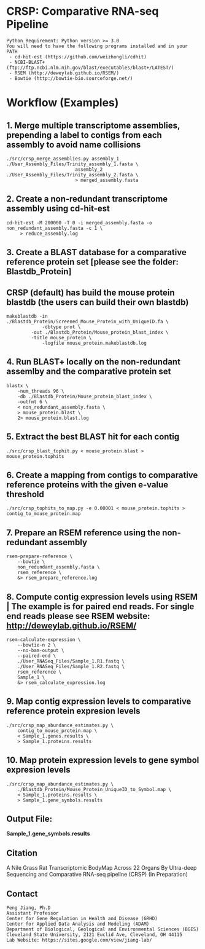 

# CRSP: Comparative RNA-seq Pipeline


```
Python Requirement: Python version >= 3.0
You will need to have the following programs installed and in your PATH
 - cd-hit-est (https://github.com/weizhongli/cdhit)
 - NCBI-BLAST+ (ftp://ftp.ncbi.nlm.nih.gov/blast/executables/blast+/LATEST/)
 - RSEM (http://deweylab.github.io/RSEM/)
 - Bowtie (http://bowtie-bio.sourceforge.net/)
```


# Workflow (Examples)
## 1. Merge multiple transcriptome assemblies, prepending a label to contigs from each assembly to avoid name collisions

```
./src/crsp_merge_assemblies.py assembly_1 ./User_Assembly_Files/Trinity_assembly_1.fasta \
                         assembly_2 ./User_Assembly_Files/Trinity_assembly_2.fasta \
                         > merged_assembly.fasta
```

## 2. Create a non-redundant transcriptome assembly using cd-hit-est

```
cd-hit-est -M 200000 -T 0 -i merged_assembly.fasta -o non_redundant_assembly.fasta -c 1 \
     > reduce_assembly.log
```

## 3. Create a BLAST database for a comparative reference protein set [please see the folder: Blastdb_Protein]
## CRSP (default) has build the mouse protein blastdb (the users can build their own blastdb) 
```
makeblastdb -in ./Blastdb_Protein/Screened_Mouse_Protein_with_UniqueID.fa \
             -dbtype prot \
  	     -out ./Blastdb_Protein/Mouse_protein_blast_index \
	     -title mouse_protein \
             -logfile mouse_protein.makeblastdb.log
```


## 4. Run BLAST+ locally on the non-redundant assemlby and the comparative protein set

```
blastx \
    -num_threads 96 \
    -db ./Blastdb_Protein/Mouse_protein_blast_index \
    -outfmt 6 \
    < non_redundant_assembly.fasta \
    > mouse_protein.blast \
    2> mouse_protein.blast.log
```

## 5. Extract the best BLAST hit for each contig

```
./src/crsp_blast_tophit.py < mouse_protein.blast > mouse_protein.tophits
```


## 6. Create a mapping from contigs to comparative reference proteins with the given e-value threshold

```
./src/crsp_tophits_to_map.py -e 0.00001 < mouse_protein.tophits > contig_to_mouse_protein.map
```

## 7. Prepare an RSEM reference using the non-redundant assembly

```
rsem-prepare-reference \
    --bowtie \
    non_redundant_assembly.fasta \
    rsem_reference \
    &> rsem_prepare_reference.log
```


## 8. Compute contig expression levels using RSEM | The example is for paired end reads. For single end reads please see RSEM website: http://deweylab.github.io/RSEM/

```
rsem-calculate-expression \
    --bowtie-n 2 \
    --no-bam-output \
    --paired-end \
    ./User_RNASeq_Files/Sample_1.R1.fastq \
    ./User_RNASeq_Files/Sample_1.R2.fastq \
    rsem_reference \
    Sample_1 \
    &> rsem_calculate_expression.log
```

## 9. Map contig expression levels to comparative reference protein expresion levels

```
./src/crsp_map_abundance_estimates.py \
    contig_to_mouse_protein.map \
    < Sample_1.genes.results \
    > Sample_1.proteins.results
```

## 10. Map protein expression levels to gene symbol expresion levels

```
./src/crsp_map_abundance_estimates.py \
    ./Blastdb_Protein/Mouse_Protein_UniqueID_to_Symbol.map \
    < Sample_1.proteins.results \
    > Sample_1.gene_symbols.results
```
    
## Output File:
**Sample_1.gene_symbols.results**


## Citation
A Nile Grass Rat Transcriptomic BodyMap Across 22 Organs By Ultra-deep Sequencing and Comparative RNA-seq pipeline (CRSP) (In Preparation)

## Contact 
```
Peng Jiang, Ph.D
Assistant Professor
Center for Gene Regulation in Health and Disease (GRHD)
Center for Applied Data Analysis and Modeling (ADAM)
Department of Biological, Geological and Environmental Sciences (BGES)
Cleveland State University, 2121 Euclid Ave, Cleveland, OH 44115
Lab Website: https://sites.google.com/view/jiang-lab/
```





